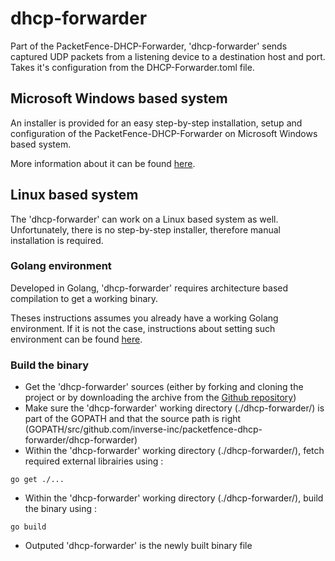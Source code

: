 dhcp-forwarder
==============
Part of the PacketFence-DHCP-Forwarder, 'dhcp-forwarder' sends captured UDP packets from a listening device to a destination host and port. Takes it's configuration from the DHCP-Forwarder.toml file.


Microsoft Windows based system
------------------------------
An installer is provided for an easy step-by-step installation, setup and configuration of the PacketFence-DHCP-Forwarder on Microsoft Windows based system.

More information about it can be found [here](https://github.com/inverse-inc/packetfence-dhcp-forwarder#dhcp-forwarder).


Linux based system
------------------
The 'dhcp-forwarder' can work on a Linux based system as well. Unfortunately, there is no step-by-step installer, therefore manual installation is required.

### Golang environment

Developed in Golang, 'dhcp-forwarder' requires architecture based compilation to get a working binary.

Theses instructions assumes you already have a working Golang environment. If it is not the case, instructions about setting such environment can be found [here](https://golang.org/doc/install).

### Build the binary

 * Get the 'dhcp-forwarder' sources (either by forking and cloning the project or by downloading the archive from the [Github repository](https://github.com/inverse-inc/packetfence-dhcp-forwarder))
 * Make sure the 'dhcp-forwarder' working directory (./dhcp-forwarder/) is part of the GOPATH and that the source path is right (GOPATH/src/github.com/inverse-inc/packetfence-dhcp-forwarder/dhcp-forwarder)
 * Within the 'dhcp-forwarder' working directory (./dhcp-forwarder/), fetch required external librairies using :
```
go get ./...
```
 * Within the 'dhcp-forwarder' working directory (./dhcp-forwarder/), build the binary using :
```
go build
```
 * Outputed 'dhcp-forwarder' is the newly built binary file

